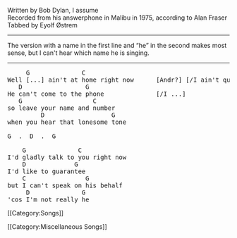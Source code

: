 Written by Bob Dylan, I assume<br>
Recorded from his answerphone in Malibu in 1975, according to Alan Fraser<br>
Tabbed by Eyolf Østrem

----
The version with a name in the first line and “he” in the second
makes most sense, but I can't hear which name he is singing.

----
<pre class="verse">
     G              C
Well [...] ain't at home right now      [Andr?] [/I ain't quite at home...]
   D                 G
He can't come to the phone              [/I ...]
   G                   C
so leave your name and number
         D                  G
when you hear that lonesome tone

G  .  D  .  G

    G              C
I'd gladly talk to you right now
    D             G
I'd like to guarantee
    C                G
but I can't speak on his behalf
     D              G
'cos I'm not really he
</pre>

[[Category:Songs]]

[[Category:Miscellaneous Songs]]